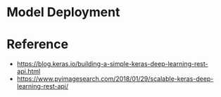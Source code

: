 # Model Deployment



# Reference

- https://blog.keras.io/building-a-simple-keras-deep-learning-rest-api.html
- https://www.pyimagesearch.com/2018/01/29/scalable-keras-deep-learning-rest-api/